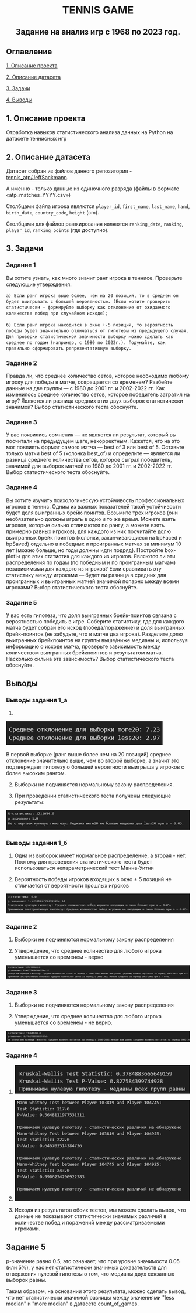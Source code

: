 <h1 align="center">TENNIS GAME</h1>
<h2 align="center">Задание на анализ игр с 1968 по 2023 год.</h2>

## Оглавление

[1. Описание проекта](#1-описание-проекта)

[2. Описание датасета](#2-описание-датасета)

[3. Задачи](#3-задачи)

[4. Выводы](#выводы)

## 1. Описание проекта

Отработка навыков статистического анализа данных на Python на датасете теннисных игр

## 2. Описание датасета

Датасет собран из файлов данного репозитория - [tennis_atp/JeffSackmann](https://github.com/JeffSackmann/tennis_atp).

А именно - только данные из одиночного разряда (файлы в формате «atp_matches_YYYY.csv»)

Столбцами файла игрока являются `player_id`, `first_name`, `last_name`, `hand`, `birth_date`, `country_code`, `height` (cm).

Столбцами для файлов ранжирования являются `ranking_date`, `ranking`, `player_id`, `ranking_points` (где доступно).

## 3. Задачи

### Задание 1
Вы хотите узнать, как много значит ранг игрока в теннисе. Проверьте следующие утверждения:
    
    а) Если ранг игрока выше более, чем на 20 позиций, то в среднем он будет выигрывать с большей вероятностью. (Если хотите проверить статистически — формируйте выборку как отклонение от ожидаемого количества побед при случайном исходе);

    б) Если ранг игрока находится в окне +-5 позиций, то вероятность победы будет значительно отличаться от гипотезы из предыдущего случая. Для проверки статистической значимости выборку можно сделать как среднее по годам (например, с 1980 по 2022г.). Подумайте, как правильно сформировать репрезентативную выборку.

### Задание 2

Правда ли, что среднее количество сетов, которое необходимо любому игроку для победы в матче, сокращается со временем? Разбейте данные на две группы — с 1980 до 2001 гг. и 2002-2022 гг. Как изменилось среднее количество сетов, которое победитель затратил на игру? Является ли разница средних этих двух выборок статистически значимой? Выбор статистического теста обоснуйте.

### Задание 3

У вас появились сомнения — не является ли результат, который вы посчитали на предыдущем шаге, некорректным. Кажется, что на это мог повлиять формат самого матча — best of 3 или best of 5. Оставьте только матчи best of 5 (колонка best_of) и определите — является ли разница среднего количества сетов, которое сыграл победитель, значимой для выборок матчей по 1980 до 2001 гг. и 2002-2022 гг. Выбор статистического теста обоснуйте.

### Задание 4

Вы хотите изучить психологическую устойчивость профессиональных игроков в теннис. Одним из важных показателей такой устойчивости будет доля выигранных брейк-поинтов. Возьмите трех игроков (они необязательно должны играть в одно и то же время. Можете взять игроков, которые сильно отличаются по рангу, а можете взять примерно равных игроков), для каждого из них посчитайте долю выигранных брейк поинтов (колонки, заканчивающиеся на bpFaced и bpSaved) отдельно в победных и проигранных матчах за минимум 10 лет (можно больше, но годы должны идти подряд). Постройте box-plot’ы для этих статистик для каждого из игроков. Являются ли эти распределения по годам (по победным и по проигранным матчам) независимыми для каждого из игроков? Если сравнивать эту статистику между игроками — будет ли разница в средних для проигранных и выигранных матчей значимой попарно между всеми игроками? Выбор статистического теста обоснуйте.

### Задание 5

У вас есть гипотеза, что доля выигранных брейк-поинтов связана с вероятностью победить в игре. Соберите статистику, где для каждого матча будет собран его исход (победа/поражение) и доля выигранных брейк-поинтов (не забудьте, что в матче два игрока). Разделите долю выигранных брейкпоинтов на группы выше/ниже медианы и, используя информацию о исходе матча, проверьте зависимость между количеством выигранных брейкпоинтов и результатом матча. Насколько сильна эта зависимость? Выбор статистического теста обоснуйте.

## Выводы

### Выводы задания 1_а

1)

![alt text](image.png)

В первой выборке (ранг выше более чем на 20 позиций) среднее отклонение значительно выше, чем во второй выборке, a значит это  подтверждает гипотезу о большей вероятности выигрыша у игроков с более высоким рангом.

2) Выборки не подчиняется нормальному закону распределения.

3) При проведении статистического теста получены следующие результаты: 

![alt text](image-1.png)

### Выводы задания 1_б

1) Одна из выборок имеет нормальное распределение, а вторая - нет.  Поэтому для проведения статистического теста будет использоваться непараметрический тест Манна-Уитни

2) Вероятность победы игроков входящих в окно $\pm$ 5 позиций не отличается от вероятности прошлых игроков

![alt text](image-2.png)

### Задание 2

1) Выборки не подчиняются нормальному закону распределения

2) Утверждение, что среднее количество для любого игрока уменьшается со временем - верно

![alt text](image-4.png)

### Задание 3

1) Выборки не подчиняются нормальному закону распределения

2) Утверждение, что среднее количество для любого игрока уменьшается со временем - не верно.

![alt text](image-3.png)

### Задание 4

1)  ![alt text](image-5.png)

2) ![alt text](image-6.png)

3) Исходя из результатов обоих тестов, мы можем сделать вывод, что данные не показывают статистически значимых различий в количестве побед и поражений между рассматриваемыми игроками.

## Задание 5

p-значение равно 0.5, это означает, что при уровне значимости 0.05 (или 5%), у нас нет статистически значимых доказательств для отвержения нулевой гипотезы о том, что медианы двух связанных выборок равны.

Таким образом, на основании этого результата, можно сделать вывод, что нет статистически значимой разницы между значениями "less median" и "more median" в датасете count_of_games.